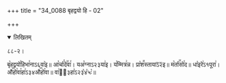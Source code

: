 +++
title = "34_0088 बृहद्वयो हि - 02"

+++
<details open><summary>लिखितम्</summary>

८८-२।

बृ꣥हद्वयो꣯हिभा꣯नाऽ६वा꣥इ॥ आ꣡र्चा꣯दे꣢꣯वा꣯। यअ꣡ग्नाऽ२३या꣢इ। य꣡म्मित्र꣢न्न। प्रा꣡श꣪स्तायाऽ᳒२᳒इ॥ म꣡र्ता꣢꣯सो꣯द॥ धा꣡इरे꣢ऽ१पूरा꣢। औ꣣꣯हो꣯वा꣯हा꣢ऽ३४औ꣥꣯हो꣯वा॥ वा꣢ऽ᳐३हा꣡ऽ२३꣡४꣡५ः꣡॥
</details>